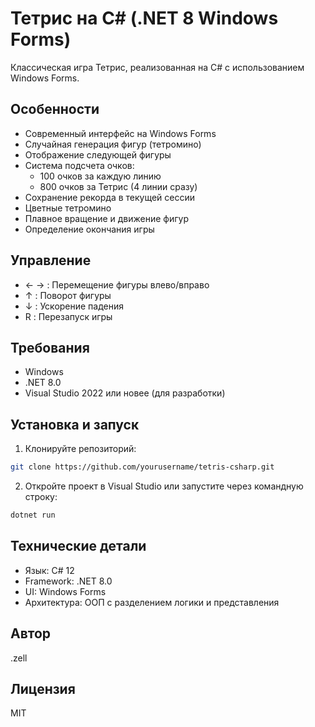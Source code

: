 # Тетрис на C# (.NET 8 Windows Forms)

Классическая игра Тетрис, реализованная на C# с использованием Windows Forms. 

## Особенности
- Современный интерфейс на Windows Forms
- Случайная генерация фигур (тетромино)
- Отображение следующей фигуры
- Система подсчета очков:
  - 100 очков за каждую линию
  - 800 очков за Тетрис (4 линии сразу)
- Сохранение рекорда в текущей сессии
- Цветные тетромино
- Плавное вращение и движение фигур
- Определение окончания игры

## Управление
- ← → : Перемещение фигуры влево/вправо
- ↑ : Поворот фигуры
- ↓ : Ускорение падения
- R : Перезапуск игры

## Требования
- Windows
- .NET 8.0
- Visual Studio 2022 или новее (для разработки)

## Установка и запуск
1. Клонируйте репозиторий:
```bash
git clone https://github.com/yourusername/tetris-csharp.git
```

2. Откройте проект в Visual Studio или запустите через командную строку:
```bash
dotnet run
```

## Технические детали
- Язык: C# 12
- Framework: .NET 8.0
- UI: Windows Forms
- Архитектура: ООП с разделением логики и представления

## Автор
.zell

## Лицензия
MIT
